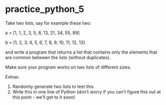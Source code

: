 # practice_python_5
Take two lists, say for example these two:

  a = [1, 1, 2, 3, 5, 8, 13, 21, 34, 55, 89]
  
  b = [1, 2, 3, 4, 5, 6, 7, 8, 9, 10, 11, 12, 13]
  
and write a program that returns a list that contains only the elements that are common between the lists (without duplicates).
 
Make sure your program works on two lists of different sizes.

Extras:

1. Randomly generate two lists to test this
2. Write this in one line of Python (don’t worry if you can’t figure this out at this point - we’ll get to it soon)
